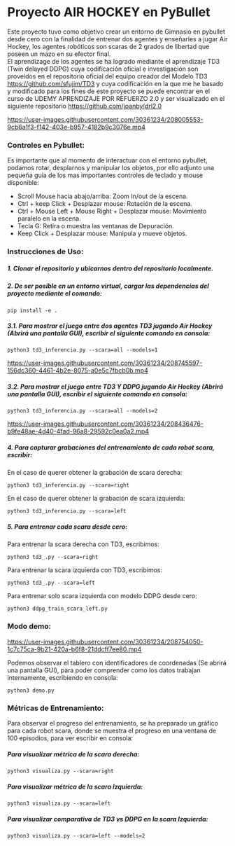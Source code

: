 # Proyecto AIR HOCKEY en PyBullet

Este proyecto tuvo como objetivo crear un entorno de Gimnasio en pybullet desde cero con la finalidad de entrenar dos agentes y enseñarles a jugar Air Hockey, los agentes robóticos son scaras de 2 grados de libertad que poseen un mazo en su efector final.  
El aprendizage de los agentes se ha logrado mediante el aprendizaje TD3 (Twin delayed DDPG) cuya codificación oficial e investigación son proveidos en el repositorio oficial del equipo creador del Modelo TD3 https://github.com/sfujim/TD3 y cuya codificación en la que me he basado y modificado para los fines de este proyecto se puede encontrar en el curso de UDEMY APRENDIZAJE POR REFUERZO 2.0 y ser visualizado en el siguiente repositorio https://github.com/joanby/drl2.0



https://user-images.githubusercontent.com/30361234/208005553-9cb6a1f3-f142-403e-b957-4182b9c3076e.mp4

### Controles en Pybullet:
Es importante que al momento de interactuar con el entorno pybullet, podamos rotar, desplarnos y manipular los objetos, por ello adjunto una pequeña guía de los mas importantes controles de teclado y mouse disponible:

- Scroll Mouse hacia abajo/arriba: Zoom In/out de la escena.
- Ctrl + keep Click + Desplazar mouse: Rotación de la escena.
- Ctrl + Mouse Left + Mouse Right + Desplazar mouse: Movimiento paralelo en la escena.
- Tecla G: Retira o muestra las ventanas de Depuración.
- Keep Click + Desplazar mouse: Manipula y mueve objetos.


### Instrucciones de Uso:

##### 1. Clonar el repositorio y ubicarnos dentro del repositorio localmente.  
##### 2. De ser posible en un entorno virtual, cargar las dependencias del proyecto mediante el comando:
~~~
pip install -e .
~~~
##### 3.1. Para mostrar el juego entre dos agentes TD3 jugando Air Hockey (Abrirá una pantalla GUI), escribir el siguiente comando en consola:  
~~~
python3 td3_inferencia.py --scara=all --models=1
~~~




https://user-images.githubusercontent.com/30361234/208745597-156dc360-4461-4b2e-8075-a0e5c7fbcb0b.mp4




##### 3.2. Para mostrar el juego entre TD3 Y DDPG jugando Air Hockey (Abrirá una pantalla GUI), escribir el siguiente comando en consola:  
~~~
python3 td3_inferencia.py --scara=all --models=2
~~~

https://user-images.githubusercontent.com/30361234/208436476-b9fe48ae-4d40-4fad-96a8-29592c0ea0a2.mp4


##### 4. Para capturar grabaciones del entrenamiento de cada robot scara, escribir:  
En el caso de querer obtener la grabación de scara derecha:  
~~~
python3 td3_inferencia.py --scara=right  
~~~
En el caso de querer obtener la grabación de scara izquierda:  
~~~
python3 td3_inferencia.py --scara=left  
~~~
##### 5. Para entrenar cada scara desde cero:  
Para entrenar la scara derecha con TD3, escribimos:  
~~~
python3 td3_.py --scara=right  
~~~
Para entrenar la scara izquierda con TD3, escribimos:  
~~~
python3 td3_.py --scara=left  
~~~
Para entrenar solo scara izquierda con modelo DDPG desde cero:  
~~~
python3 ddpg_train_scara_left.py
~~~

### Modo demo:


https://user-images.githubusercontent.com/30361234/208754050-1c7c75ca-9b21-420a-b6f8-21ddcff7ee80.mp4


Podemos observar el tablero con identificadores de coordenadas (Se abrirá una pantalla GUI), para poder comprender como los datos trabajan internamente, escribiendo en consola:
~~~
python3 demo.py 
~~~


### Métricas de Entrenamiento:
Para observar el progreso del entrenamiento, se ha preparado un gráfico para cada robot scara, donde se muestra el progreso en una ventana de 100 episodios, para ver escribir en consola:
##### Para visualizar métrica de la scara derecha:
~~~
python3 visualiza.py --scara=right
~~~
##### Para visualizar métrica de la scara Izquierda:
~~~
python3 visualiza.py --scara=left
~~~
##### Para visualizar comparativa de TD3 vs DDPG en la scara Izquierda:
~~~
python3 visualiza.py --scara=left --models=2
~~~
